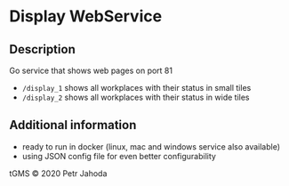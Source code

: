 # Display WebService

## Description
Go service that shows web pages on port 81
* `/display_1` shows all workplaces with their status in small tiles
* `/display_2` shows all workplaces with their status in wide tiles

## Additional information
* ready to run in docker (linux, mac and windows service also available)
* using JSON config file for even better configurability

    
tGMS © 2020 Petr Jahoda

